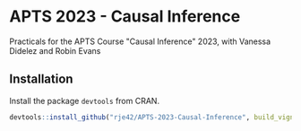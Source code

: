 # APTS 2023 - Causal Inference
Practicals for the APTS Course "Causal Inference" 2023, with Vanessa Didelez and Robin Evans

## Installation
Install the package `devtools` from CRAN. 

```R
devtools::install_github("rje42/APTS-2023-Causal-Inference", build_vignettes = TRUE)
```

